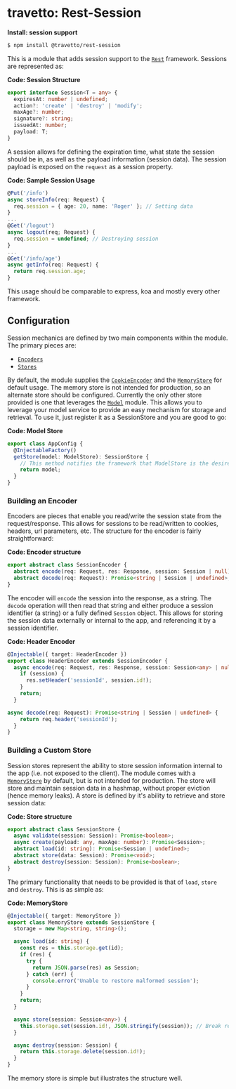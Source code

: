 travetto: Rest-Session
===

**Install: session support**
```bash
$ npm install @travetto/rest-session
```

This is a module that adds session support to the [`Rest`](https://github.com/travetto/travetto/tree/master/module/rest) framework.  Sessions are represented as:

**Code: Session Structure**
```typescript
export interface Session<T = any> {
  expiresAt: number | undefined;
  action?: 'create' | 'destroy' | 'modify';
  maxAge?: number;
  signature?: string;
  issuedAt: number;
  payload: T;
}
```

A session allows for defining the expiration time, what state the session should be in, as well as the payload information (session data).  The session payload is exposed on the `request` as a session property.  

**Code: Sample Session Usage**
```typescript
@Put('/info')
async storeInfo(req: Request) {
  req.session = { age: 20, name: 'Roger' }; // Setting data
}
...
@Get('/logout')
async logout(req; Request) {
  req.session = undefined; // Destroying session
}
...
@Get('/info/age')
async getInfo(req: Request) {
  return req.session.age;
}
```

This usage should be comparable to express, koa and mostly every other framework.

## Configuration
Session mechanics are defined by two main components within the module.  The primary pieces are:
* [`Encoders`](./src/encoder)
* [`Stores`](./src/store)


By default, the module supplies the [`CookieEncoder`](./src/encoder/cookie.ts) and the [`MemoryStore`](./src/store/memory.ts) for default usage. The memory store is not intended for production, so an alternate store should be configured.  Currently the only other store provided is one that leverages the [`Model`](https://github.com/travetto/travetto/tree/master/module/model) module.  This allows you to leverage your model service to provide an easy mechanism for storage and retrieval. To use it, just register it as a SessionStore and you are good to go:

**Code: Model Store**
```typescript
export class AppConfig {
  @InjectableFactory()
  getStore(model: ModelStore): SessionStore {
    // This method notifies the framework that ModelStore is the desired backing for the SessionStore
    return model;
  }
}
```

### Building an Encoder
Encoders are pieces that enable you read/write the session state from the request/response.  This allows for sessions to be read/written to cookies, headers, url parameters, etc. The structure for the encoder is fairly straightforward:

**Code: Encoder structure**
```typescript
export abstract class SessionEncoder {
  abstract encode(req: Request, res: Response, session: Session | null): Promise<void>;
  abstract decode(req: Request): Promise<string | Session | undefined>;
}
```

The encoder will `encode` the session into the response, as a string.  The `decode` operation will then read that string and either produce a session identifier (a string) or a fully defined `Session` object.  This allows for storing the session data externally or internal to the app, and referencing it by a session identifier.

**Code: Header Encoder**
```typescript
@Injectable({ target: HeaderEncoder })
export class HeaderEncoder extends SessionEncoder {
  async encode(req: Request, res: Response, session: Session<any> | null): Promise<void> {
    if (session) {
      res.setHeader('sessionId', session.id!);
    }
    return;
  }

async decode(req: Request): Promise<string | Session | undefined> {
    return req.header('sessionId');
  }
}
```

### Building a Custom Store
Session stores represent the ability to store session information internal to the app (i.e. not exposed to the client). The module comes with a [`MemoryStore`](./src/store/memory.ts) by default, but is not intended for production.  The store will store and maintain session data in a hashmap, without proper eviction (hence memory leaks). A store is defined by it's ability to retrieve and store session data:

**Code: Store structure**
```typescript
export abstract class SessionStore {
  async validate(session: Session): Promise<boolean>;
  async create(payload: any, maxAge: number): Promise<Session>;
  abstract load(id: string): Promise<Session | undefined>;
  abstract store(data: Session): Promise<void>;
  abstract destroy(session: Session): Promise<boolean>;
}
```

The primary functionality that needs to be provided is that of `load`, `store` and  `destroy`.  This is as simple as:

**Code: MemoryStore**
```typescript
@Injectable({ target: MemoryStore })
export class MemoryStore extends SessionStore {
  storage = new Map<string, string>();

  async load(id: string) {
    const res = this.storage.get(id);
    if (res) {
      try {
        return JSON.parse(res) as Session;
      } catch (err) {
        console.error('Unable to restore malformed session');
      }
    }
    return;
  }

  async store(session: Session<any>) {
    this.storage.set(session.id!, JSON.stringify(session)); // Break references, allow for GC
  }

  async destroy(session: Session) {
    return this.storage.delete(session.id!);
  }
}
```

The memory store is simple but illustrates the structure well.
